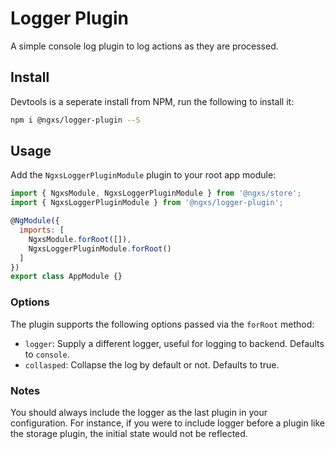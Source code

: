 # Logger Plugin
A simple console log plugin to log actions as they are processed.

## Install
Devtools is a seperate install from NPM, run the following to install it:

```bash
npm i @ngxs/logger-plugin --S
```

## Usage
Add the `NgxsLoggerPluginModule` plugin to your root app module:

```javascript
import { NgxsModule, NgxsLoggerPluginModule } from '@ngxs/store';
import { NgxsLoggerPluginModule } from '@ngxs/logger-plugin';

@NgModule({
  imports: [
    NgxsModule.forRoot([]),
    NgxsLoggerPluginModule.forRoot()
  ]
})
export class AppModule {}
```

### Options
The plugin supports the following options passed via the `forRoot` method:

- `logger`: Supply a different logger, useful for logging to backend. Defaults to `console`.
- `collasped`: Collapse the log by default or not. Defaults to true.

### Notes
You should always include the logger as the last plugin in your configuration.
For instance, if you were to include logger before a plugin like the storage
plugin, the initial state would not be reflected.
